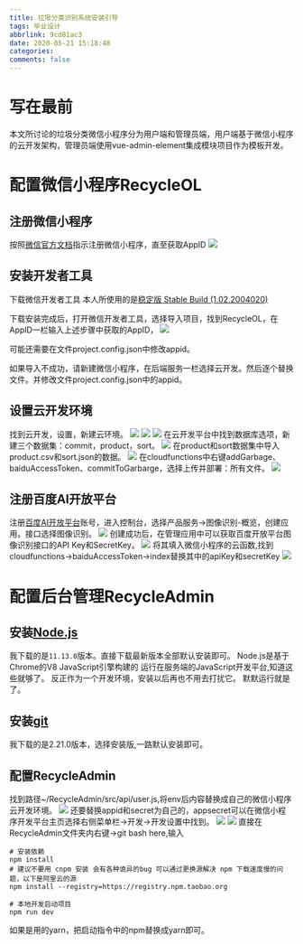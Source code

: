 ```yaml
---
title: 垃圾分类识别系统安装引导
tags: 毕业设计
abbrlink: 9cd81ac3
date: 2020-05-21 15:18:48
categories:
comments: false
---
```

# 写在最前
本文所讨论的垃圾分类微信小程序分为用户端和管理员端，用户端基于微信小程序的云开发架构，管理员端使用vue-admin-element集成模块项目作为模板开发。

# 配置微信小程序RecycleOL
## 注册微信小程序
按照[微信官方文档](https://developers.weixin.qq.com/miniprogram/dev/framework/quickstart/getstart.html#%E7%94%B3%E8%AF%B7%E5%B8%90%E5%8F%B7)指示注册微信小程序，直至获取AppID
![](https://akilar-1259097125.cos.ap-shanghai.myqcloud.com/%E5%9E%83%E5%9C%BE%E5%88%86%E7%B1%BB%E8%AF%86%E5%88%AB%E7%B3%BB%E7%BB%9F%E5%AE%89%E8%A3%85%E6%96%87%E6%A1%A3/20200521033007399.png)
## 安装开发者工具
下载微信开发者工具
本人所使用的是[稳定版 Stable Build (1.02.2004020)](
https://developers.weixin.qq.com/miniprogram/dev/devtools/download.html)

下载安装完成后，打开微信开发者工具，选择导入项目，找到RecycleOL，在AppID一栏输入上述步骤中获取的AppID，
![](https://akilar-1259097125.cos.ap-shanghai.myqcloud.com/%E5%9E%83%E5%9C%BE%E5%88%86%E7%B1%BB%E8%AF%86%E5%88%AB%E7%B3%BB%E7%BB%9F%E5%AE%89%E8%A3%85%E6%96%87%E6%A1%A3/20200521034252857.png)

<div class="note warning"><p>可能还需要在文件project.config.json中修改appid。

如果导入不成功，请新建微信小程序，在后端服务一栏选择云开发。然后逐个替换文件。并修改文件project.config.json中的appid。</p></div>

## 设置云开发环境
找到云开发，设置，新建云环境。
![](https://akilar-1259097125.cos.ap-shanghai.myqcloud.com/%E5%9E%83%E5%9C%BE%E5%88%86%E7%B1%BB%E8%AF%86%E5%88%AB%E7%B3%BB%E7%BB%9F%E5%AE%89%E8%A3%85%E6%96%87%E6%A1%A3/20200521034410852.png)
![](https://akilar-1259097125.cos.ap-shanghai.myqcloud.com/%E5%9E%83%E5%9C%BE%E5%88%86%E7%B1%BB%E8%AF%86%E5%88%AB%E7%B3%BB%E7%BB%9F%E5%AE%89%E8%A3%85%E6%96%87%E6%A1%A3/20200521034420972.png)
![](https://akilar-1259097125.cos.ap-shanghai.myqcloud.com/%E5%9E%83%E5%9C%BE%E5%88%86%E7%B1%BB%E8%AF%86%E5%88%AB%E7%B3%BB%E7%BB%9F%E5%AE%89%E8%A3%85%E6%96%87%E6%A1%A3/20200521034437693.png)
在云开发平台中找到数据库选项，新建三个数据集：commit，product，sort。
![](https://akilar-1259097125.cos.ap-shanghai.myqcloud.com/%E5%9E%83%E5%9C%BE%E5%88%86%E7%B1%BB%E8%AF%86%E5%88%AB%E7%B3%BB%E7%BB%9F%E5%AE%89%E8%A3%85%E6%96%87%E6%A1%A3/20200521034628125.png)
在product和sort数据集中导入product.csv和sort.json的数据。
![](https://akilar-1259097125.cos.ap-shanghai.myqcloud.com/%E5%9E%83%E5%9C%BE%E5%88%86%E7%B1%BB%E8%AF%86%E5%88%AB%E7%B3%BB%E7%BB%9F%E5%AE%89%E8%A3%85%E6%96%87%E6%A1%A3/20200521035754010.png)
在cloudfunctions中右键addGarbage、baiduAccessToken、commitToGarbarge，选择上传并部署：所有文件。
![](https://akilar-1259097125.cos.ap-shanghai.myqcloud.com/%E5%9E%83%E5%9C%BE%E5%88%86%E7%B1%BB%E8%AF%86%E5%88%AB%E7%B3%BB%E7%BB%9F%E5%AE%89%E8%A3%85%E6%96%87%E6%A1%A3/20200521040004706.png)

## 注册百度AI开放平台

注册[百度AI开放平台](https://ai.baidu.com/tech/imagerecognition/general)账号，进入控制台，选择产品服务->图像识别-概览，创建应用。接口选择图像识别。
![](https://akilar-1259097125.cos.ap-shanghai.myqcloud.com/%E5%9E%83%E5%9C%BE%E5%88%86%E7%B1%BB%E8%AF%86%E5%88%AB%E7%B3%BB%E7%BB%9F%E5%AE%89%E8%A3%85%E6%96%87%E6%A1%A3/20200521052759594.png)
创建成功后，在管理应用中可以获取百度开放平台图像识别接口的API Key和SecretKey。
![](https://akilar-1259097125.cos.ap-shanghai.myqcloud.com/%E5%9E%83%E5%9C%BE%E5%88%86%E7%B1%BB%E8%AF%86%E5%88%AB%E7%B3%BB%E7%BB%9F%E5%AE%89%E8%A3%85%E6%96%87%E6%A1%A3/20200521052937578.png)
将其填入微信小程序的云函数,找到cloudfunctions->baiduAccessToken->index替换其中的apiKey和secretKey
![](https://akilar-1259097125.cos.ap-shanghai.myqcloud.com/%E5%9E%83%E5%9C%BE%E5%88%86%E7%B1%BB%E8%AF%86%E5%88%AB%E7%B3%BB%E7%BB%9F%E5%AE%89%E8%A3%85%E6%96%87%E6%A1%A3/20200521053237543.png)

# 配置后台管理RecycleAdmin

## 安装[Node.js](https://nodejs.org/en/)
我下载的是`11.13.0`版本。直接下载最新版本全部默认安装即可。
Node.js是基于Chrome的V8 JavaScript引擎构建的
运行在服务端的JavaScript开发平台,知道这些就够了。
反正作为一个开发环境，安装以后再也不用去打扰它。
默默运行就是了。

## 安装[git](https://git-scm.com/)
我下载的是2.21.0版本，选择安装版,一路默认安装即可。

## 配置RecycleAdmin

找到路径~/RecycleAdmin/src/api/user.js,将env后内容替换成自己的微信小程序云开发环境。
![](http://akilar-1259097125.cos.ap-shanghai.myqcloud.com/%E5%9E%83%E5%9C%BE%E5%88%86%E7%B1%BB%E8%AF%86%E5%88%AB%E7%B3%BB%E7%BB%9F%E5%AE%89%E8%A3%85%E6%96%87%E6%A1%A3/20200528075656130.png)
还要替换appid和secret为自己的，appsecret可以在微信小程序开发平台主页选择右侧菜单栏->开发->开发设置中找到。
![](http://akilar-1259097125.cos.ap-shanghai.myqcloud.com/%E5%9E%83%E5%9C%BE%E5%88%86%E7%B1%BB%E8%AF%86%E5%88%AB%E7%B3%BB%E7%BB%9F%E5%AE%89%E8%A3%85%E6%96%87%E6%A1%A3/20200528080229067.png)
![](http://akilar-1259097125.cos.ap-shanghai.myqcloud.com/%E5%9E%83%E5%9C%BE%E5%88%86%E7%B1%BB%E8%AF%86%E5%88%AB%E7%B3%BB%E7%BB%9F%E5%AE%89%E8%A3%85%E6%96%87%E6%A1%A3/20200528080320116.png)
直接在RecycleAdmin文件夹内右键->git bash here,输入
```
# 安装依赖
npm install
# 建议不要用 cnpm 安装 会有各种诡异的bug 可以通过更换源解决 npm 下载速度慢的问题，以下是阿里云的源
npm install --registry=https://registry.npm.taobao.org

# 本地开发启动项目
npm run dev
```
如果是用的yarn，把启动指令中的npm替换成yarn即可。
